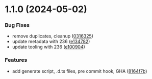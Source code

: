 # 1.1.0 (2024-05-02)


### Bug Fixes

* remove duplicates, cleanup ([0316325](https://github.com/forcedotcom/wsdl/commit/0316325db50ee7419daf02e76cc2089ecb759b76))
* update metadata with 236 ([e134782](https://github.com/forcedotcom/wsdl/commit/e134782f7254651b13f757b3a7a14eb673fb3fe8))
* update tooling with 236 ([e100904](https://github.com/forcedotcom/wsdl/commit/e100904cc6db5a420c1df52e3fe6ccbed7f99c74))


### Features

* add generate script, .d.ts files, pre commit hook, GHA ([8164f7b](https://github.com/forcedotcom/wsdl/commit/8164f7bb59670018ef4e795a89376704ca2f0e35))



